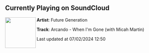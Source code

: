 ## Currently Playing on SoundCloud

[<img align="left" width="100" src="https://i1.sndcdn.com/artworks-xOJyn33FN00lhXWK-xsGnFg-t500x500.jpg">](https://soundcloud.com/futuregenerationofficial/arcando-when-im-gone-with-micah-martin)

**Artist**: Future Generation 

**Track**: Arcando - When I'm Gone (with Micah Martin)

Last updated at 07/02/2024 12:50
